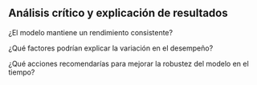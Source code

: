 ## Análisis crítico y explicación de resultados

¿El modelo mantiene un rendimiento consistente?

¿Qué factores podrían explicar la variación en el desempeño?

¿Qué acciones recomendarías para mejorar la robustez del modelo en el tiempo?
